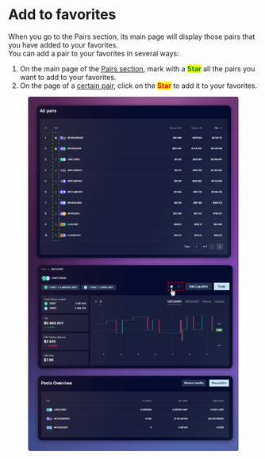 # Add to favorites

When you go to the Pairs section, its main page will display those pairs that you have added to your favorites.\
You can add a pair to your favorites in several ways:

1. On the main page of the [Pairs section](../all-pairs.md), mark with a <mark style="color:green;">**Star**</mark> all the pairs you want to add to your favorites.
2. On the page of a [certain pair](./), click on the <mark style="color:red;">**Star**</mark> to add it to your favorites.

<figure><img src="../../../../.gitbook/assets/image (363).png" alt=""><figcaption></figcaption></figure>
